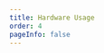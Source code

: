 ```yaml
---
title: Hardware Usage
order: 4
pageInfo: false
---
```


<VidStack
  src="https://likeyou156156.online:9000/lky/DK/DK60/video/dk60完整版.webm"
/>
